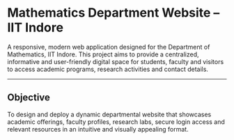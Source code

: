 #  Mathematics Department Website – IIT Indore

A responsive, modern web application designed for the Department of Mathematics, IIT Indore. This project aims to provide a centralized, informative and user-friendly digital space for students, faculty and visitors to access academic programs, research activities and contact details.

---

##  Objective

To design and deploy a dynamic departmental website that showcases academic offerings, faculty profiles, research labs, secure login access and relevant resources in an intuitive and visually appealing format.






